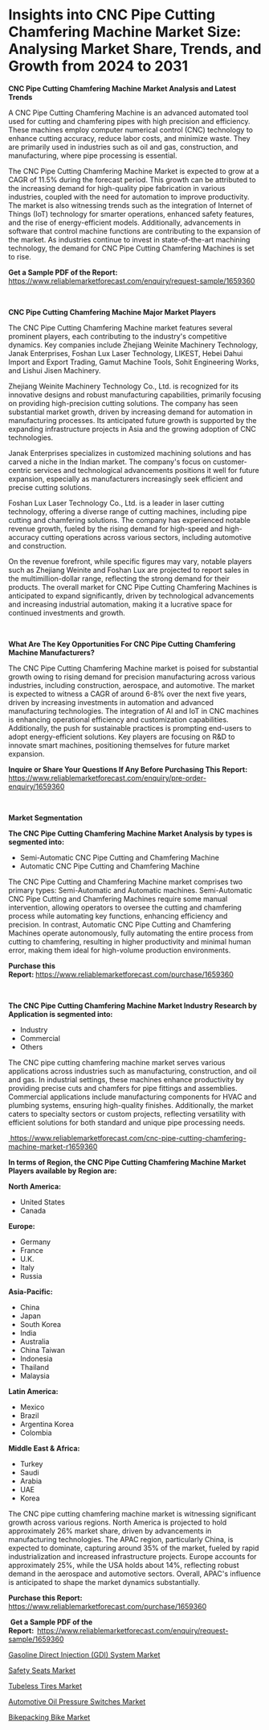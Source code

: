 <p><h1>Insights into CNC Pipe Cutting Chamfering Machine Market Size: Analysing Market Share, Trends, and Growth from 2024 to 2031</h1></p><p><strong>CNC Pipe Cutting Chamfering Machine Market Analysis and Latest Trends</strong></p>
<p><p>A CNC Pipe Cutting Chamfering Machine is an advanced automated tool used for cutting and chamfering pipes with high precision and efficiency. These machines employ computer numerical control (CNC) technology to enhance cutting accuracy, reduce labor costs, and minimize waste. They are primarily used in industries such as oil and gas, construction, and manufacturing, where pipe processing is essential.</p><p>The CNC Pipe Cutting Chamfering Machine Market is expected to grow at a CAGR of 11.5% during the forecast period. This growth can be attributed to the increasing demand for high-quality pipe fabrication in various industries, coupled with the need for automation to improve productivity. The market is also witnessing trends such as the integration of Internet of Things (IoT) technology for smarter operations, enhanced safety features, and the rise of energy-efficient models. Additionally, advancements in software that control machine functions are contributing to the expansion of the market. As industries continue to invest in state-of-the-art machining technology, the demand for CNC Pipe Cutting Chamfering Machines is set to rise.</p></p>
<p><strong>Get a Sample PDF of the Report:&nbsp;</strong> <a href="https://www.reliablemarketforecast.com/enquiry/request-sample/1659360?utm_campaign=1834&utm_medium=2&utm_source=Github&utm_content=ia&utm_term=09122024&utm_id=cnc-pipe-cutting-chamfering-machine">https://www.reliablemarketforecast.com/enquiry/request-sample/1659360</a></p>
<p>&nbsp;</p>
<p><strong>CNC Pipe Cutting Chamfering Machine Major Market Players</strong></p>
<p><p>The CNC Pipe Cutting Chamfering Machine market features several prominent players, each contributing to the industry's competitive dynamics. Key companies include Zhejiang Weinite Machinery Technology, Janak Enterprises, Foshan Lux Laser Technology, LIKEST, Hebei Dahui Import and Export Trading, Gamut Machine Tools, Sohit Engineering Works, and Lishui Jisen Machinery.</p><p>Zhejiang Weinite Machinery Technology Co., Ltd. is recognized for its innovative designs and robust manufacturing capabilities, primarily focusing on providing high-precision cutting solutions. The company has seen substantial market growth, driven by increasing demand for automation in manufacturing processes. Its anticipated future growth is supported by the expanding infrastructure projects in Asia and the growing adoption of CNC technologies.</p><p>Janak Enterprises specializes in customized machining solutions and has carved a niche in the Indian market. The company's focus on customer-centric services and technological advancements positions it well for future expansion, especially as manufacturers increasingly seek efficient and precise cutting solutions.</p><p>Foshan Lux Laser Technology Co., Ltd. is a leader in laser cutting technology, offering a diverse range of cutting machines, including pipe cutting and chamfering solutions. The company has experienced notable revenue growth, fueled by the rising demand for high-speed and high-accuracy cutting operations across various sectors, including automotive and construction.</p><p>On the revenue forefront, while specific figures may vary, notable players such as Zhejiang Weinite and Foshan Lux are projected to report sales in the multimillion-dollar range, reflecting the strong demand for their products. The overall market for CNC Pipe Cutting Chamfering Machines is anticipated to expand significantly, driven by technological advancements and increasing industrial automation, making it a lucrative space for continued investments and growth.</p></p>
<p>&nbsp;</p>
<p><strong>What Are The Key Opportunities For CNC Pipe Cutting Chamfering Machine Manufacturers?</strong></p>
<p><p>The CNC Pipe Cutting Chamfering Machine market is poised for substantial growth owing to rising demand for precision manufacturing across various industries, including construction, aerospace, and automotive. The market is expected to witness a CAGR of around 6-8% over the next five years, driven by increasing investments in automation and advanced manufacturing technologies. The integration of AI and IoT in CNC machines is enhancing operational efficiency and customization capabilities. Additionally, the push for sustainable practices is prompting end-users to adopt energy-efficient solutions. Key players are focusing on R&D to innovate smart machines, positioning themselves for future market expansion.</p></p>
<p><strong>Inquire or Share Your Questions If Any Before Purchasing This Report:</strong> <a href="https://www.reliablemarketforecast.com/enquiry/pre-order-enquiry/1659360?utm_campaign=1834&utm_medium=2&utm_source=Github&utm_content=ia&utm_term=09122024&utm_id=cnc-pipe-cutting-chamfering-machine">https://www.reliablemarketforecast.com/enquiry/pre-order-enquiry/1659360</a></p>
<p>&nbsp;</p>
<p><strong>Market Segmentation</strong></p>
<p><strong>The CNC Pipe Cutting Chamfering Machine Market Analysis by types is segmented into:</strong></p>
<p><ul><li>Semi-Automatic CNC Pipe Cutting and Chamfering Machine</li><li>Automatic CNC Pipe Cutting and Chamfering Machine</li></ul></p>
<p><p>The CNC Pipe Cutting and Chamfering Machine market comprises two primary types: Semi-Automatic and Automatic machines. Semi-Automatic CNC Pipe Cutting and Chamfering Machines require some manual intervention, allowing operators to oversee the cutting and chamfering process while automating key functions, enhancing efficiency and precision. In contrast, Automatic CNC Pipe Cutting and Chamfering Machines operate autonomously, fully automating the entire process from cutting to chamfering, resulting in higher productivity and minimal human error, making them ideal for high-volume production environments.</p></p>
<p><strong>Purchase this Report:&nbsp;</strong><a href="https://www.reliablemarketforecast.com/purchase/1659360?utm_campaign=1834&utm_medium=2&utm_source=Github&utm_content=ia&utm_term=09122024&utm_id=cnc-pipe-cutting-chamfering-machine">https://www.reliablemarketforecast.com/purchase/1659360</a></p>
<p>&nbsp;</p>
<p><strong>The CNC Pipe Cutting Chamfering Machine Market Industry Research by Application is segmented into:</strong></p>
<p><ul><li>Industry</li><li>Commercial</li><li>Others</li></ul></p>
<p><p>The CNC pipe cutting chamfering machine market serves various applications across industries such as manufacturing, construction, and oil and gas. In industrial settings, these machines enhance productivity by providing precise cuts and chamfers for pipe fittings and assemblies. Commercial applications include manufacturing components for HVAC and plumbing systems, ensuring high-quality finishes. Additionally, the market caters to specialty sectors or custom projects, reflecting versatility with efficient solutions for both standard and unique pipe processing needs.</p></p>
<p><a href="https://www.reliablemarketforecast.com/cnc-pipe-cutting-chamfering-machine-market-r1659360?utm_campaign=1834&utm_medium=2&utm_source=Github&utm_content=ia&utm_term=09122024&utm_id=cnc-pipe-cutting-chamfering-machine">&nbsp;https://www.reliablemarketforecast.com/cnc-pipe-cutting-chamfering-machine-market-r1659360</a></p>
<p><strong>In terms of Region, the CNC Pipe Cutting Chamfering Machine Market Players available by Region are:</strong></p>
<p>
    <p> <strong> North America: </strong>
        <ul>
            <li>United States</li>
            <li>Canada</li>
        </ul>
        </p> 
    <p> <strong> Europe: </strong>
        <ul>
            <li>Germany</li>
            <li>France</li>
            <li>U.K.</li>
            <li>Italy</li>
            <li>Russia</li>
        </ul>
        </p> 
    <p> <strong> Asia-Pacific: </strong>
        <ul>
            <li>China</li>
            <li>Japan</li>
            <li>South Korea</li>
            <li>India</li>
            <li>Australia</li>
            <li>China Taiwan</li>
            <li>Indonesia</li>
            <li>Thailand</li>
            <li>Malaysia</li>
        </ul>
        </p> 
    <p> <strong> Latin America: </strong>
        <ul>
            <li>Mexico</li>
            <li>Brazil</li>
            <li>Argentina Korea</li>
            <li>Colombia</li>
        </ul>
        </p> 
    <p> <strong> Middle East & Africa: </strong>
        <ul>
            <li>Turkey</li>
            <li>Saudi</li>
            <li>Arabia</li>
            <li>UAE</li>
            <li>Korea</li>
        </ul>
    </p>
    </p>
<p><p>The CNC pipe cutting chamfering machine market is witnessing significant growth across various regions. North America is projected to hold approximately 26% market share, driven by advancements in manufacturing technologies. The APAC region, particularly China, is expected to dominate, capturing around 35% of the market, fueled by rapid industrialization and increased infrastructure projects. Europe accounts for approximately 25%, while the USA holds about 14%, reflecting robust demand in the aerospace and automotive sectors. Overall, APAC's influence is anticipated to shape the market dynamics substantially.</p></p>
<p><strong>Purchase this Report: </strong><a href="https://www.reliablemarketforecast.com/purchase/1659360?utm_campaign=1834&utm_medium=2&utm_source=Github&utm_content=ia&utm_term=09122024&utm_id=cnc-pipe-cutting-chamfering-machine">https://www.reliablemarketforecast.com/purchase/1659360</a></p>
<p>&nbsp;<strong>Get a Sample PDF of the Report:&nbsp;&nbsp;</strong><a href="https://www.reliablemarketforecast.com/enquiry/request-sample/1659360?utm_campaign=1834&utm_medium=2&utm_source=Github&utm_content=ia&utm_term=09122024&utm_id=cnc-pipe-cutting-chamfering-machine">https://www.reliablemarketforecast.com/enquiry/request-sample/1659360</a></p>
<p><strong></strong></p>
<p><p><a href="https://www.linkedin.com/pulse/gasoline-direct-injection-gdi-system-market-report-exploring-cegie?utm_campaign=1834&utm_medium=2&utm_source=Github&utm_content=ia&utm_term=09122024&utm_id=cnc-pipe-cutting-chamfering-machine">Gasoline Direct Injection (GDI) System Market</a></p><p><a href="https://www.linkedin.com/pulse/safety-seats-market-study-growth-opportunities-value-chain-fg1xf?utm_campaign=1834&utm_medium=2&utm_source=Github&utm_content=ia&utm_term=09122024&utm_id=cnc-pipe-cutting-chamfering-machine">Safety Seats Market</a></p><p><a href="https://www.linkedin.com/pulse/tubeless-tires-market-growth-competitive-landscape-segment-7epoe?utm_campaign=1834&utm_medium=2&utm_source=Github&utm_content=ia&utm_term=09122024&utm_id=cnc-pipe-cutting-chamfering-machine">Tubeless Tires Market</a></p><p><a href="https://www.linkedin.com/pulse/automotive-oil-pressure-switches-market-report-exploring-wwxaf?utm_campaign=1834&utm_medium=2&utm_source=Github&utm_content=ia&utm_term=09122024&utm_id=cnc-pipe-cutting-chamfering-machine">Automotive Oil Pressure Switches Market</a></p><p><a href="https://www.linkedin.com/pulse/global-bikepacking-bike-market-opportunities-forecast-period-7pkde?utm_campaign=1834&utm_medium=2&utm_source=Github&utm_content=ia&utm_term=09122024&utm_id=cnc-pipe-cutting-chamfering-machine">Bikepacking Bike Market</a></p></p>